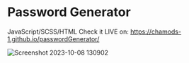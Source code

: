 # Password Generator
JavaScript/SCSS/HTML
Check it LIVE on: https://chamods-1.github.io/passwordGenerator/

![Screenshot 2023-10-08 130902](https://github.com/ChamodS-1/passwordGenerator/assets/116129813/3acd9520-b21f-41b6-9f70-9b8dd11505b1)
